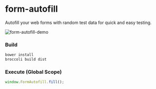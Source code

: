 form-autofill
=============

Autofill your web forms with random test data for quick and easy testing.

![form-autofill-demo](http://recordit.co/IQyjCsR7gh/gif)

### Build
```bash
bower install
broccoli build dist
```

### Execute (Global Scope)
```js
window.FormAutofill.fill();
```
